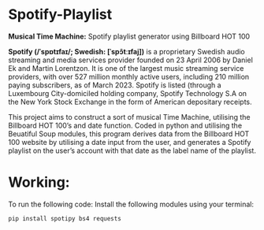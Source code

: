 # Spotify-Playlist

**Musical Time Machine:** Spotify playlist generator using Billboard HOT 100 

**Spotify (/ˈspɒtɪfaɪ/; Swedish: [ˈspɔ̂tːɪfaj])** is a proprietary Swedish audio streaming and media services provider founded on 23 April 2006 by Daniel Ek and Martin Lorentzon. It is one of the largest music streaming service providers, with over 527 million monthly active users, including 210 million paying subscribers, as of March 2023. Spotify is listed (through a Luxembourg City-domiciled holding company, Spotify Technology S.A on the New York Stock Exchange in the form of American depositary receipts.

This project aims to construct a sort of musical Time Machine, utilising the Billboard HOT 100’s and date function. Coded in python and utilising the Beuatiful Soup modules, this program derives data from the Billboard HOT 100 website by utilising a date input from the user, and generates a Spotify playlist on the user’s account with that date as the label name of the playlist. 

# Working:

To run the following code: 
Install the following modules using your terminal:
```
pip install spotipy bs4 requests
```
